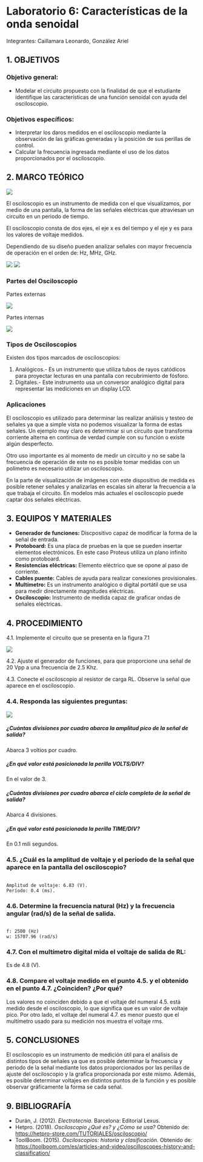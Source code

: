 # Laboratorio 6: Características de la onda senoidal
Integrantes: Caillamara Leonardo, González Ariel
## 1. OBJETIVOS

### Objetivo general:
* Modelar el circuito propuesto con la finalidad de que el estudiante identifique las características de una función senoidal con ayuda del osciloscopio.

### Objetivos específicos:
*	Interpretar los daros medidos en el osciloscopio mediante la observación de las gráficas generadas y la posición de sus perillas de control.
*	Calcular la frecuencia ingresada mediante el uso de los datos proporcionados por el osciloscopio.


## 2. MARCO TEÓRICO

![](https://github.com/ArielAGH/Laboratorio6/blob/main/Img/Osciloscopio.png)

El osciloscopio es un instrumento de medida con el que visualizamos, por medio de una pantalla, la forma de las señales eléctricas que atraviesan un circuito en un periodo de tiempo.

El osciloscopio consta de dos ejes, el eje x es del tiempo y el eje y es para los valores de voltaje medidos.

Dependiendo de su diseño pueden analizar señales con mayor frecuencia de operación en el orden de: Hz, MHz, GHz.

![](https://github.com/ArielAGH/Laboratorio6/blob/main/Img/Osciloscopio2.png)
![](https://github.com/ArielAGH/Laboratorio6/blob/main/Img/Onda.png)

### Partes del Osciloscopio

Partes externas

![](https://github.com/ArielAGH/Laboratorio6/blob/main/Img/PartesExternas.png)

Partes internas

![](https://github.com/ArielAGH/Laboratorio6/blob/main/Img/PartesInternas.png)

### Tipos de Osciloscopios

Existen dos tipos marcados de osciloscopios:

1. Analógicos.- Es un instrumento que utiliza tubos de rayos catódicos para proyectar lecturas en una pantalla con recubrimiento de fósforo.
2. Digitales.- Este instrumento usa un conversor analógico digital para representar las mediciones en un display LCD.

### Aplicaciones

El osciloscopio es utilizado para determinar las realizar análisis y testeo de señales ya que a simple vista no podemos visualizar la forma de estas señales. Un ejemplo muy claro es determinar si un circuito que transforma corriente alterna en continua de verdad cumple con su función o existe algún desperfecto.

Otro uso importante es al momento de medir un circuito y no se sabe la frecuencia de operación de este no es posible tomar medidas con un polímetro es necesario utilizar un osciloscopio.

En la parte de visualización de imágenes con este dispositivo de medida es posible retener señales y analizarlas en escalas sin alterar la frecuencia a la que trabaja el circuito. En modelos más actuales el osciloscopio puede captar dos señales eléctricas. 

## 3. EQUIPOS Y MATERIALES

* **Generador de funciones:** Discpositivo capaz de modificar la forma de la señal de entrada.
* **Protoboard:** Es una placa de pruebas en la que se pueden insertar elementos electrónicos. En este caso Proteus utiliza un plano infinito como protoboard.
* **Resistencias eléctricas:** Elemento eléctrico que se opone al paso de corriente.
* **Cables puente:** Cables de ayuda para realizar conexiones provisionales.
* **Multímetro:** Es un instrumento analógico o digital portátil que se usa para medir directamente magnitudes eléctricas.
* **Osciloscopio:** Instrumento de medida capaz de graficar ondas de señales eléctricas.

## 4. PROCEDIMIENTO

4.1. Implemente el circuito que se presenta en la figura 7.1

![](https://github.com/ArielAGH/Laboratorio6/blob/main/Img/Circuito.png)

4.2. Ajuste el generador de funciones, para que proporcione una señal de 20 Vpp a
una frecuencia de 2.5 Khz.

4.3. Conecte el osciloscopio al resistor de carga RL. Observe la señal que aparece en
el osciloscopio.

### 4.4. Responda las siguientes preguntas:

![](https://github.com/ArielAGH/Laboratorio6/blob/main/Img/DCACLab.png)

##### ¿Cuántas divisiones por cuadro abarca la amplitud pico de la señal de salida?
Abarca 3 voltios por cuadro.

##### ¿En qué valor está posicionada la perilla VOLTS/DIV?
En el valor de 3.

##### ¿Cuántas divisiones por cuadro abarca el ciclo completo de la señal de salida?
Abarca 4 divisiones.

##### ¿En qué valor está posicionada la perilla TIME/DIV?
En 0.1 mili segundos.

### 4.5. ¿Cuál es la amplitud de voltaje y el período de la señal que aparece en la pantalla del osciloscopio?
<pre><code>
Amplitud de voltaje: 6.83 (V).
Período: 0.4 (ms).
</code></pre>

### 4.6. Determine la frecuencia natural (Hz) y la frecuencia angular (rad/s) de la señal de salida.
<pre><code>
f: 2500 (Hz)
w: 15707.96 (rad/s)
</code></pre>

### 4.7. Con el multímetro digital mida el voltaje de salida de RL:
Es de 4.8 (V).

### 4.8. Compare el voltaje medido en el punto 4.5. y el obtenido en el punto 4.7. ¿Coinciden? ¿Por qué?
Los valores no coinciden debido a que el voltaje del numeral 4.5. está medido desde el osciloscopio, lo que significa que es un valor de voltaje pico. Por otro lado, el voltaje del numeral 4.7. es menor puesto que el multímetro usado para su medición nos muestra el voltaje rms.

## 5. CONCLUSIONES

El osciloscopio es un instrumento de medición útil para el análisis de distintos tipos de señales ya que es posible determinar la frecuencia y periodo de la señal mediante los datos proporcionados por las perillas de ajuste del osciloscopio y la grafica proporcionada por este mismo. Además, es posible determinar voltajes en distintos puntos de la función y es posible observar gráficamente la forma se cada señal.

## 9. BIBLIOGRAFÍA

* Durán, J. (2012). *Electrotecnia*. Barcelona: Editorial Lexus.
* Hetpro. (2018). *Osciloscopio ¿Qué es? y ¿Cómo se usa?* Obtenido de: https://hetpro-store.com/TUTORIALES/osciloscopio/
* ToolBoom. (2015). *Osciloscopios: historia y clasificación.* Obtenido de: https://toolboom.com/es/articles-and-video/oscilloscopes-history-and-classification/

